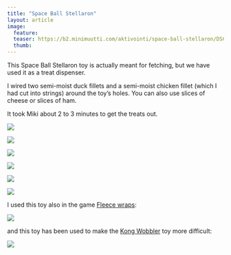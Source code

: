 ```yaml
---
title: "Space Ball Stellaron"
layout: article
image:
  feature:
  teaser: https://b2.minimuutti.com/aktivointi/space-ball-stellaron/DSC49658-245px.jpg
  thumb:
---
```


This Space Ball Stellaron toy is actually meant for fetching, but we have used it as a treat dispenser.

I wired two semi-moist duck fillets and a semi-moist chicken fillet (which I had cut into strings) around the toy’s holes. You can also use slices of cheese or slices of ham.

It took Miki about 2 to 3 minutes to get the treats out.

![](https://b2.minimuutti.com/aktivointi/space-ball-stellaron/DSC49658-800px.jpg)

![](https://b2.minimuutti.com/aktivointi/space-ball-stellaron/DSC49601-800px.jpg)

![](https://b2.minimuutti.com/aktivointi/space-ball-stellaron/DSC49633-800px.jpg)

![](https://b2.minimuutti.com/aktivointi/space-ball-stellaron/DSC49681-800px.jpg)

![](https://b2.minimuutti.com/aktivointi/space-ball-stellaron/DSC49692-800px.jpg)

![](https://b2.minimuutti.com/aktivointi/space-ball-stellaron/DSC49583-800px.jpg)

I used this toy also in the game [Fleece wraps](/en/brain-games/fleece-wraps/):

![](https://b2.minimuutti.com/aktivointi/fleecekiepit/DS08123-800px.jpg)

and this toy has been used to make the [Kong Wobbler](/en/treat-dispensers/kong-wobbler/) toy more difficult:

![](https://b2.minimuutti.com/aktivointilelut/kongit/DS41310-800px.jpg)
